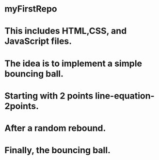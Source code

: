 # myFirstRepo
# This includes HTML,CSS, and JavaScript files.
# The idea is to implement a simple bouncing ball.
# Starting with 2 points line-equation-2points.
# After a random rebound.
# Finally, the bouncing ball.
